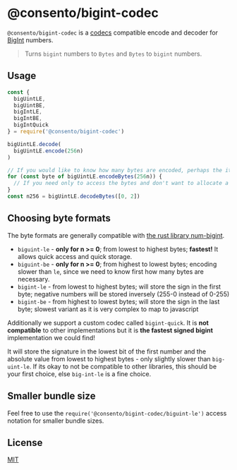 # @consento/bigint-codec

`@consento/bigint-codec` is a [codecs][codecs] compatible encode and decoder for [BigInt][bigint] numbers.

> Turns `bigint` numbers to `Bytes` and `Bytes` to `bigint` numbers.

[codecs]: (https://github.com/mafintosh/codecs)
[bigint]: https://developer.mozilla.org/en-US/docs/Web/JavaScript/Reference/Global_Objects/BigInt

## Usage

```javascript
const {
  bigUintLE,
  bigUintBE,
  bigIntLE,
  bigIntBE,
  bigIntQuick
} = require('@consento/bigint-codec')

bigUintLE.decode(
  bigUintLE.encode(256n)
)

// If you would like to know how many bytes are encoded, perhaps the iterator might be more useful.
for (const byte of bigUintLE.encodeBytes(256n)) {
  // If you need only to access the bytes and don't want to allocate a full ByteArray
}
const n256 = bigUintLE.decodeBytes([0, 2])
```

## Choosing byte formats

The byte formats are generally compatible with [the rust library num-bigint](https://github.com/rust-num/num-bigint).

- `biguint-le` - **only for n >= 0**; from lowest to highest bytes; **fastest!** It allows quick access and quick storage.
- `biguint-be` - **only for n >= 0**; from highest to lowest bytes; encoding slower than `le`, since we need to know first how many bytes are necessary.
- `bigint-le` - from lowest to highest bytes; will store the sign in the first byte; negative numbers will be stored inversely (255-0 instead of 0-255)
- `bigint-be` - from highest to lowest bytes; will store the sign in the last byte; slowest variant as it is very complex to map to javascript

Additionally we support a custom codec called `bigint-quick`. It is **not compatible** to other implementations but it is **the fastest signed bigint**
implementation we could find!

It will store the signature in the lowest bit of the first number and the absolute value from lowest to highest bytes - only slightly slower
than `big-uint-le`. If its okay to not be compatible to other libraries, this should be your first choice, else `big-int-le` is a fine choice.

## Smaller bundle size

Feel free to use the `require('@consento/bigint-codec/biguint-le')` access notation for smaller bundle sizes.

## License

[MIT](./LICENSE)
